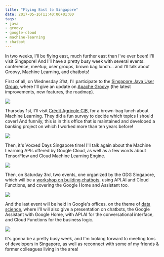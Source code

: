 ```yaml
---
title: "Flying East to Singapore"
date: 2017-05-16T11:40:06+01:00
tags:
- java
- groovy
- google-cloud
- machine-learning
- chatbot
---
```


In two weeks, I'll be flying east, much further east than I've ever been! I'll visit Singapore! And I'll have a pretty busy week with several events: conference, meetup, user groups, brown bag lunch... and I'll talk about Groovy, Machine Learning, and chatbots!

First of all, on Wednesday 31st, I'll participate to the [Singapore Java User Group](https://www.meetup.com/fr-FR/singajug/events/240026369/?eventId=240026369), where I'll give an update on [Apache Groovy](http://groovy-lang.org/) (the latest improvements, new features, the roadmap).

![](/img/sin/sin-jug-groovy.png)

Thursday 1st, I'll visit [Crédit Agricole CIB](https://www.ca-cib.com/our-global-presence/asia-pacific/singapore), for a brown-bag lunch about Machine Learning. They did a fun survey to decide which topics I should cover! And funnily, this is in this office that is maintained and developed a banking project on which I worked more than ten years before!

![](/img/sin/sin-ca.png)

Then, it's Voxxed Days Singapore time! I'll talk again about the Machine Learning APIs offered by Google Cloud, as well as a few words about TensorFlow and Cloud Machine Learning Engine.

![](/img/sin/sin-voxxed.png)

Then, on Saturday 3rd, two events, one organized by the GDG Singapore, which will be a [workshop on building chatbots](http://peatix.com/event/263477/view), using API.AI and Cloud Functions, and covering the Google Home and Assistant too.

![](/img/sin/sin-gdg-chatbot.png)

And the last event will be held in Google's offices, on the theme of [data science](https://events.withgoogle.com/going-beyond-data-science/), where I'll will also give a presentation on chatbots, the Google Assistant with Google Home, with API.AI for the conversational interface, and Cloud Functions for the business logic.

![](/img/sin/sin-data-science.png)

It's gonna be a pretty busy week, and I'm looking forward to meeting tons of developers in Singapore, as well as reconnect with some of my friends & former colleagues living in the area!